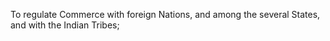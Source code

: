 To regulate Commerce with foreign Nations, and among the several States, and with the Indian Tribes;
